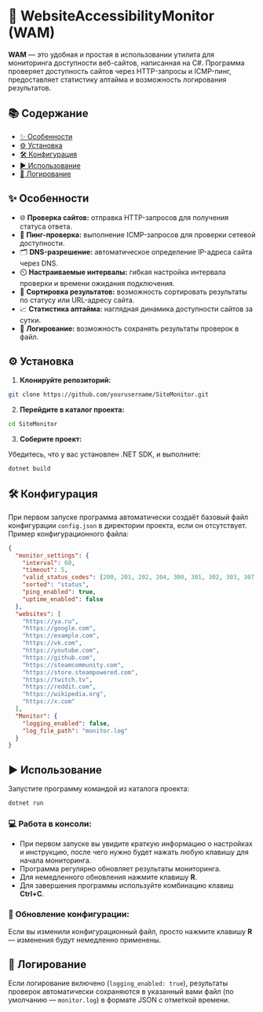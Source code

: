 # 🚀 WebsiteAccessibilityMonitor (WAM)

**WAM** — это удобная и простая в использовании утилита для мониторинга доступности веб-сайтов, написанная на C#. Программа проверяет доступность сайтов через HTTP-запросы и ICMP-пинг, предоставляет статистику аптайма и возможность логирования результатов.

## 📚 Содержание

- [✨ Особенности](#✨-особенности)
- [⚙️ Установка](#⚙️-установка)
- [🛠️ Конфигурация](#🛠️-конфигурация)
- [▶️ Использование](#▶️-использование)
- [📂 Логирование](#📂-логирование)

## ✨ Особенности

- 🌐 **Проверка сайтов:** отправка HTTP-запросов для получения статуса ответа.
- 📡 **Пинг-проверка:** выполнение ICMP-запросов для проверки сетевой доступности.
- 🗂️ **DNS-разрешение:** автоматическое определение IP-адреса сайта через DNS.
- ⏲️ **Настраиваемые интервалы:** гибкая настройка интервала проверки и времени ожидания подключения.
- 🔢 **Сортировка результатов:** возможность сортировать результаты по статусу или URL-адресу сайта.
- 📈 **Статистика аптайма:** наглядная динамика доступности сайтов за сутки.
- 📝 **Логирование:** возможность сохранять результаты проверок в файл.

## ⚙️ Установка

1. **Клонируйте репозиторий:**

```bash
git clone https://github.com/yourusername/SiteMonitor.git
```

2. **Перейдите в каталог проекта:**

```bash
cd SiteMonitor
```

3. **Соберите проект:**

Убедитесь, что у вас установлен .NET SDK, и выполните:

```bash
dotnet build
```

## 🛠️ Конфигурация

При первом запуске программа автоматически создаёт базовый файл конфигурации `config.json` в директории проекта, если он отсутствует. Пример конфигурационного файла:

```json
{
  "monitor_settings": {
    "interval": 60,
    "timeout": 5,
    "valid_status_codes": [200, 201, 202, 204, 300, 301, 302, 303, 307, 308],
    "sorted": "status",
    "ping_enabled": true,
    "uptime_enabled": false
  },
  "websites": [
    "https://ya.ru",
    "https://google.com",
    "https://example.com",
    "https://vk.com",
    "https://youtube.com",
    "https://github.com",
    "https://steamcommunity.com",
    "https://store.steampowered.com",
    "https://twitch.tv",
    "https://reddit.com",
    "https://wikipedia.org",
    "https://x.com"
  ],
  "Monitor": {
    "logging_enabled": false,
    "log_file_path": "monitor.log"
  }
}
```

## ▶️ Использование

Запустите программу командой из каталога проекта:

```bash
dotnet run
```

### 💻 Работа в консоли:

- При первом запуске вы увидите краткую информацию о настройках и инструкцию, после чего нужно будет нажать любую клавишу для начала мониторинга.
- Программа регулярно обновляет результаты мониторинга.
- Для немедленного обновления нажмите клавишу **R**.
- Для завершения программы используйте комбинацию клавиш **Ctrl+C**.

### 🔄 Обновление конфигурации:

Если вы изменили конфигурационный файл, просто нажмите клавишу **R** — изменения будут немедленно применены.

## 📂 Логирование

Если логирование включено (`logging_enabled: true`), результаты проверок автоматически сохраняются в указанный вами файл (по умолчанию — `monitor.log`) в формате JSON с отметкой времени.


